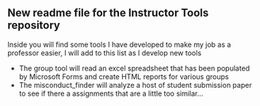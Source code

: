 ## New readme file for the Instructor Tools repository ##
Inside you will find some tools I have developed to make my job as a professor easier, I will add to this list as I develop new tools
* The group tool will read an excel spreadsheet that has been populated by Microsoft Forms and create HTML reports for various groups
* The misconduct_finder will analyze a host of student submission paper to see if there a assignments that are a little too similar...
